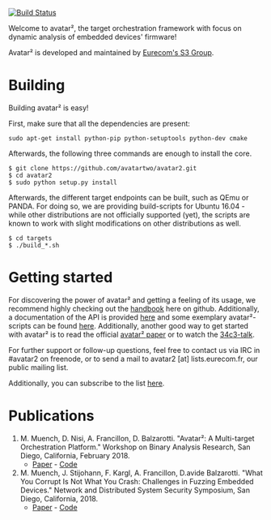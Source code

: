 [![Build Status](https://travis-ci.org/avatartwo/avatar2.svg?branch=master)](https://travis-ci.org/avatartwo/avatar2)

Welcome to avatar², the target orchestration framework with focus on dynamic
 analysis of embedded devices' firmware!

Avatar² is developed and maintained by [Eurecom's S3 Group](http://s3.eurecom.fr/).

# Building

Building avatar² is easy!

First, make sure that all the dependencies are present:

```
sudo apt-get install python-pip python-setuptools python-dev cmake
```

Afterwards, the following three commands are enough to install the core.
```
$ git clone https://github.com/avatartwo/avatar2.git
$ cd avatar2
$ sudo python setup.py install
```
Afterwards, the different target endpoints can be built, such as QEmu or PANDA.
For doing so, we are providing build-scripts for Ubuntu 16.04 - while other
distributions are not officially supported (yet), the scripts are known to
work with slight modifications on other distributions as well.
```
$ cd targets
$ ./build_*.sh
```

# Getting started
For discovering the power of avatar² and getting a feeling of its usage,
we recommend highly checking out the 
[handbook](https://github.com/avatartwo/avatar2/tree/master/handbook) here on
github.
Additionally, a documentation of the API is provided 
[here](https://avatartwo.github.io/avatar2-docs/) and some exemplary
avatar²-scripts can be found 
[here](https://github.com/avatartwo/avatar2-examples).
Additionally, another good way to get started with avatar² is to read the official
[avatar² paper](http://s3.eurecom.fr/docs/bar18_muench.pdf) or to watch the
[34c3-talk](https://media.ccc.de/v/34c3-9195-avatar).

For further support or follow-up questions, feel free to contact us via IRC
in #avatar2 on freenode, or to send a mail to avatar2 [at] lists.eurecom.fr, 
our public mailing list.

Additionally, you can subscribe to the list 
[here](https://lists.eurecom.fr/sympa/subscribe/avatar2).


# Publications
1. M. Muench, D. Nisi, A. Francillon, D. Balzarotti. "Avatar²: A Multi-target Orchestration Platform." Workshop on Binary Analysis Research, San Diego, California, February 2018.
    - [Paper](http://s3.eurecom.fr/docs/bar18_muench.pdf) - [Code](https://github.com/avatartwo/bar18_avatar2)
2. M. Muench, J. Stijohann, F. Kargl, A. Francillon, D.avide Balzarotti. "What You Corrupt Is Not What You Crash: Challenges in Fuzzing Embedded Devices." Network and Distributed System Security Symposium, San Diego, California, 2018.
    - [Paper](http://www.s3.eurecom.fr/docs/ndss18_muench.pdf) - [Code](https://github.com/avatartwo/ndss18_wycinwyc)
